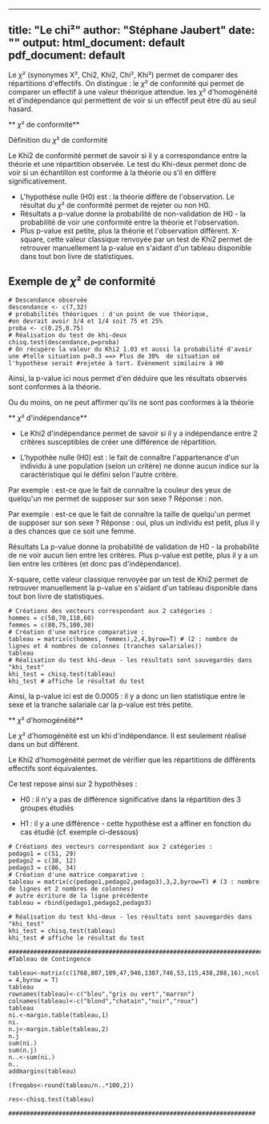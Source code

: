 
---
title: "Le chi²"
author: "Stéphane Jaubert"
date: ""
output:
  html_document: default
  pdf_document: default
---

Le $\chi²$ (synonymes X², Chi2, Khi2, Chi², Khi²) permet de comparer des répartitions d'effectifs. 
    On distingue :
le $\chi²$ de conformité qui permet de comparer un effectif à une valeur théorique attendue.
les $\chi²$ d'homogénéité et d'indépendance qui permettent de voir si un effectif peut être dû au seul hasard.

** $\chi²$ de conformité**
   

Définition du $\chi²$ de conformité
    
Le Khi2 de conformité permet de savoir si il y a correspondance entre la théorie et une répartition observée. Le test du Khi-deux permet donc de voir si un échantillon est conforme à la théorie ou s'il en diffère significativement.
- L'hypothése nulle (H0) est : la théorie diffère de l'observation. Le résultat du $\chi²$ de conformité permet de rejeter ou non H0.
- Résultats a p-value donne la probabilité de non-validation de H0 - la probabilité de voir une conformité entre la théorie et l'observation.
- Plus p-value est petite, plus la théorie et l'observation diffèrent.
X-square, cette valeur classique renvoyée par un test de Khi2 permet de retrouver manuellement la p-value en s'aidant d'un tableau disponible dans tout bon livre de statistiques.
            
## Exemple de $\chi²$ de conformité
            
```{r}
# Descendance observée
descendance <- c(7,32)
# probabilités théoriques : d'un point de vue théorique, 
#on devrait avoir 3/4 et 1/4 soit 75 et 25%
proba <- c(0.25,0.75)
# Réalisation du test de khi-deux
chisq.test(descendance,p=proba)
# On récupère la valeur du Khi2 1.03 et aussi la probabilité d'avoir une #telle situation p=0.3 ==> Plus de 30%  de situation oé l'hypothèse serait #rejetée à tort. Evènement similaire à H0
```

Ainsi, la p-value ici nous permet d'en déduire que les résultats observés sont conformes à la théorie. 

Ou du moins, on ne peut affirmer qu'ils ne sont pas conformes à la théorie



** $\chi²$ d'indépendance**
- Le Khi2 d'indépendance permet de savoir si il y a indépendance entre 2 critères susceptibles de créer une différence de répartition.

- L'hypothèe nulle (H0) est : le fait de connaître  l'appartenance d'un individu à une population (selon un critère) ne donne aucun indice sur la caractéristique qui le défini selon l'autre critère.

Par exemple : est-ce que le fait de connaître la couleur des yeux de quelqu'un me permet de supposer sur son sexe ? Réponse : non.

Par exemple : est-ce que le fait de connaître la taille de quelqu'un permet de supposer sur son sexe ? Réponse : oui, plus un individu est petit, plus il y a des chances que ce soit une femme.

Résultats
La p-value donne la probabilité de validation de H0 - la probabilité de ne voir aucun lien entre les critères. Plus p-value est petite, plus il y a un lien entre les critères (et donc pas d'indépendance).

X-square, cette valeur classique renvoyée par un test de Khi2 permet de retrouver manuellement la p-value en s'aidant d'un tableau disponible dans tout bon livre de statistiques.


```{r}
# Créations des vecteurs correspondant aux 2 catégories :
hommes = c(50,70,110,60)
femmes = c(80,75,100,30)
# Création d'une matrice comparative :
tableau = matrix(c(hommes, femmes),2,4,byrow=T) # (2 : nombre de lignes et 4 nombres de colonnes (tranches salariales))
tableau
# Réalisation du test khi-deux - les résultats sont sauvegardés dans "khi_test"
khi_test = chisq.test(tableau)
khi_test # affiche le résultat du test
```


Ainsi, la p-value ici est de 0.0005 : il y a donc un lien statistique entre le sexe et la tranche salariale car la p-value est très petite.



** $\chi²$ d'homogénéité**

Le $\chi²$ d'homogénéité est un khi d'indépendance. Il est seulement réalisé dans un but différent.  

Le Khi2 d'homogénéité permet de vérifier que les répartitions de différents effectifs sont équivalentes.

Ce test repose ainsi sur 2 hypothèses :

- H0 : il n'y a pas de différence significative dans la répartition des 3 groupes étudiés

- H1 : il y a une différence - cette hypothèse est a affiner en fonction du cas étudié (cf. exemple ci-dessous)

```{r}
# Créations des vecteurs correspondant aux 2 catégories :
pedago1 = c(51, 29)
pedago2 = c(38, 12)
pedago3 = c(86, 34)
# Création d'une matrice comparative :
tableau = matrix(c(pedago1,pedago2,pedago3),3,2,byrow=T) # (3 : nombre de lignes et 2 nombres de colonnes)
# autre écriture de la ligne précédente 
tableau = rbind(pedago1,pedago2,pedago3)

# Réalisation du test khi-deux - les résultats sont sauvegardés dans "khi_test"
khi_test = chisq.test(tableau)
khi_test # affiche le résultat du test
```
```{r}
###########################################################################################
#Tableau de Contingence

tableau<-matrix(c(1768,807,189,47,946,1387,746,53,115,438,288,16),ncol = 4,byrow = T)
tableau
rownames(tableau)<-c("bleu","gris ou vert","marron")
colnames(tableau)<-c("blond","chatain","noir","roux")
tableau
ni.<-margin.table(tableau,1)
ni.
n.j<-margin.table(tableau,2)
n.j
sum(ni.)
sum(n.j)
n..<-sum(ni.)
n..
addmargins(tableau)

(freqabs<-round(tableau/n..*100,2))

res<-chisq.test(tableau)

#####################################################################
```

